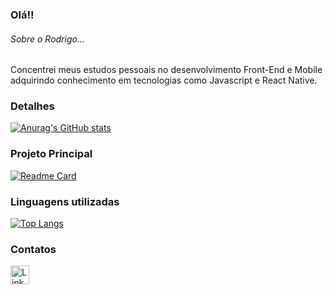 ### Olá!!

###### Sobre o Rodrigo...
Concentrei meus estudos pessoais no desenvolvimento Front-End e Mobile adquirindo conhecimento em tecnologias como Javascript e React Native.

### Detalhes

[![Anurag's GitHub stats](https://github-readme-stats.vercel.app/api?username=rodrigobichet&show_icons=true&theme=dark)](https://github.com/anuraghazra/github-readme-stats)

### Projeto Principal

[![Readme Card](https://github-readme-stats.vercel.app/api/pin/?username=rodrigobichet&repo=GameBen10&theme=dark)]([https://github.com/anuraghazra/github-readme-stats](https://github.com/RodrigoBichet/GameBen10))

### Linguagens utilizadas

[![Top Langs](https://github-readme-stats.vercel.app/api/top-langs/?username=rodrigobichet&layout=compact)](https://github.com/anuraghazra/github-readme-stats)

### Contatos

[<img src='https://img.shields.io/badge/LinkedIn-0077B5?style=for-the-badge&logo=linkedin&logoColor=white' alt='Linkedin' height='30'>](https://www.linkedin.com/in/rodrigobichet/)
